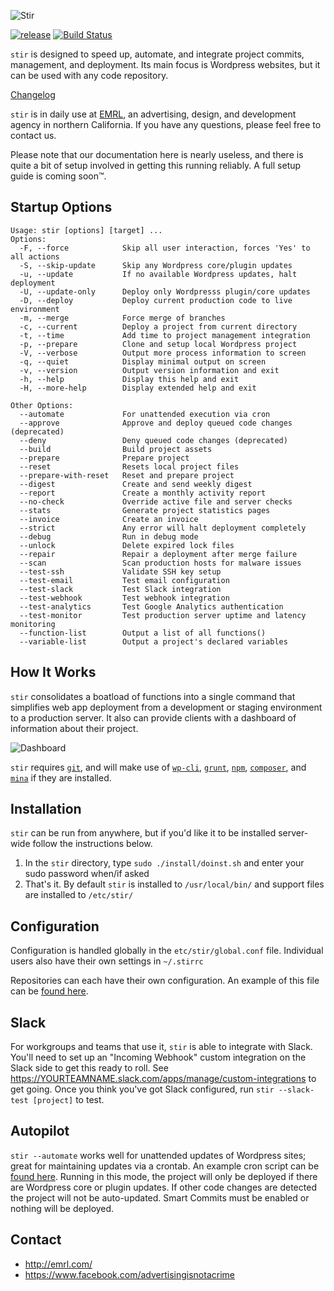 ﻿![Stir](https://raw.githubusercontent.com/EMRL/stir/master/img/logo.png)

[![release](https://img.shields.io/badge/release-v3.7.4-blue.svg?style=flat)](https://github.com/EMRL/stir/releases/latest)
[![Build Status](https://travis-ci.org/EMRL/stir.svg?branch=master)](https://travis-ci.org/EMRL/stir)

`stir` is designed to speed up, automate, and integrate project commits, management, and deployment. Its main focus is Wordpress websites, but it can be used with any code repository. 

[Changelog](https://github.com/EMRL/stir/blob/master/CHANGELOG.md)

`stir` is in daily use at [EMRL](http://emrl.com), an advertising, design, and development agency in northern California. If you have any questions, please feel free to contact us.

Please note that our documentation here is nearly useless, and there is quite a bit of setup involved in getting this running reliably. A full setup guide is coming soon™.

## Startup Options

```
Usage: stir [options] [target] ...
Options:
  -F, --force            Skip all user interaction, forces 'Yes' to all actions
  -S, --skip-update      Skip any Wordpress core/plugin updates
  -u, --update           If no available Wordpress updates, halt deployment
  -U, --update-only      Deploy only Wordpresss plugin/core updates
  -D, --deploy           Deploy current production code to live environment
  -m, --merge            Force merge of branches
  -c, --current          Deploy a project from current directory          
  -t, --time             Add time to project management integration
  -p, --prepare          Clone and setup local Wordpress project
  -V, --verbose          Output more process information to screen
  -q, --quiet            Display minimal output on screen
  -v, --version          Output version information and exit
  -h, --help             Display this help and exit
  -H, --more-help        Display extended help and exit

Other Options:
  --automate             For unattended execution via cron
  --approve              Approve and deploy queued code changes (deprecated)
  --deny                 Deny queued code changes (deprecated)
  --build                Build project assets
  --prepare              Prepare project
  --reset                Resets local project files
  --prepare-with-reset   Reset and prepare project
  --digest               Create and send weekly digest
  --report               Create a monthly activity report
  --no-check             Override active file and server checks
  --stats                Generate project statistics pages
  --invoice              Create an invoice
  --strict               Any error will halt deployment completely
  --debug                Run in debug mode
  --unlock               Delete expired lock files
  --repair               Repair a deployment after merge failure
  --scan                 Scan production hosts for malware issues
  --test-ssh             Validate SSH key setup
  --test-email           Test email configuration
  --test-slack           Test Slack integration
  --test-webhook         Test webhook integration  
  --test-analytics       Test Google Analytics authentication
  --test-monitor         Test production server uptime and latency monitoring
  --function-list        Output a list of all functions()
  --variable-list        Output a project's declared variables
```

## How It Works

`stir` consolidates a boatload of functions into a single command that simplifies web app deployment from a development or staging environment to a production server. It also can provide clients with a dashboard of information about their project.

![Dashboard](https://raw.githubusercontent.com/EMRL/stir/master/img/dashboard.png)

`stir` requires [`git`](https://git-scm.com/), and will make use of [`wp-cli`](http://wp-cli.org/), [`grunt`](http://gruntjs.com/), [`npm`](https://www.npmjs.com/), [`composer`](https://getcomposer.org/), and  [`mina`](http://nadarei.co/mina/) if they are installed.

## Installation

`stir` can be run from anywhere, but if you'd like it to be installed server-wide follow the instructions below. 

1. In the `stir` directory, type `sudo ./install/doinst.sh` and enter your sudo password when/if asked
2. That's it. By default `stir` is installed to `/usr/local/bin/` and support files are installed to `/etc/stir/`

## Configuration

Configuration is handled globally in the `etc/stir/global.conf` file. Individual users also have their own settings in `~/.stirrc`

Repositories can each have their own configuration. An example of this file can be [found here](https://github.com/EMRL/stir/blob/master/etc/stir.sh).

## Slack

For workgroups and teams that use it, `stir` is able to integrate with Slack. You'll need to set up an "Incoming Webhook" custom integration on the Slack side to get this ready to roll. See https://YOURTEAMNAME.slack.com/apps/manage/custom-integrations to get going. Once you think you've got Slack configured, run `stir --slack-test [project]` to test.

## Autopilot

`stir --automate` works well for unattended updates of Wordpress sites; great for maintaining updates via a crontab. An example cron script can be [found here](https://github.com/EMRL/stir/blob/master/etc/cron/stir.cron.example). Running in this mode, the project will only be deployed if there are Wordpress core or plugin updates. If other code changes are detected the project will not be auto-updated. Smart Commits must be enabled or nothing will be deployed.

## Contact

* <http://emrl.com/>
* <https://www.facebook.com/advertisingisnotacrime>
